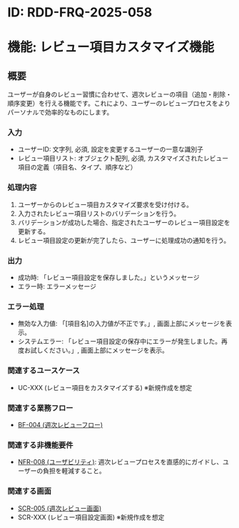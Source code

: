 # ID: RDD-FRQ-2025-058

# 機能: レビュー項目カスタマイズ機能

## 概要

ユーザーが自身のレビュー習慣に合わせて、週次レビューの項目（追加・削除・順序変更）を行える機能です。これにより、ユーザーのレビュープロセスをよりパーソナルで効率的なものにします。

### 入力

- ユーザーID: 文字列, 必須, 設定を変更するユーザーの一意な識別子
- レビュー項目リスト: オブジェクト配列, 必須, カスタマイズされたレビュー項目の定義（項目名、タイプ、順序など）

### 処理内容

1. ユーザーからのレビュー項目カスタマイズ要求を受け付ける。
1. 入力されたレビュー項目リストのバリデーションを行う。
1. バリデーションが成功した場合、指定されたユーザーのレビュー項目設定を更新する。
1. レビュー項目設定の更新が完了したら、ユーザーに処理成功の通知を行う。

### 出力

- 成功時: 「レビュー項目設定を保存しました。」というメッセージ
- エラー時: エラーメッセージ

### エラー処理

- 無効な入力値: 「[項目名]の入力値が不正です。」, 画面上部にメッセージを表示。
- システムエラー: 「レビュー項目設定の保存中にエラーが発生しました。再度お試しください。」, 画面上部にメッセージを表示。

### 関連するユースケース

- UC-XXX (レビュー項目をカスタマイズする) ※新規作成を想定

### 関連する業務フロー

- [BF-004 (週次レビューフロー)](../business-flows/bf-004-weekly-review-flow.md)

### 関連する非機能要件

- [NFR-008 (ユーザビリティ)](../non-functional-requirements/nfr-008-usability.md): 週次レビュープロセスを直感的にガイドし、ユーザーの負担を軽減すること。

### 関連する画面

- [SCR-005 (週次レビュー画面)](../screens/scr-005-weekly-review-screen.md)
- SCR-XXX (レビュー項目設定画面) ※新規作成を想定
